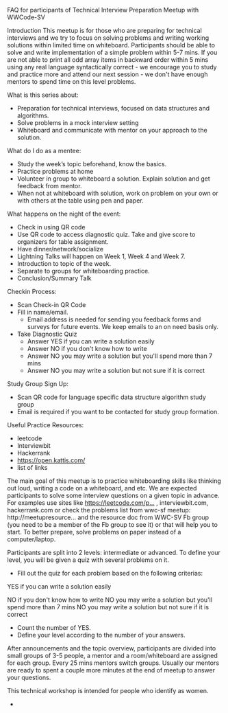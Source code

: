 FAQ for participants of Technical Interview Preparation Meetup with WWCode-SV


Introduction
This meetup is for those who are preparing for technical interviews and we try to focus on solving problems and writing working solutions within limited time on whiteboard. Participants should be able to solve and write implementation of a simple problem within 5-7 mins. If you are not able to print all odd array items in backward order within 5 mins using any real language syntactically correct - we encourage you to study and practice more and attend our next session - we don't have enough mentors to spend time on this level problems. 


What is this series about:
* Preparation for technical interviews, focused on data structures and algorithms. 
* Solve problems in a mock interview setting
* Whiteboard and communicate with mentor on your approach to the solution. 


What do I do as a mentee:
* Study the week’s topic beforehand, know the basics. 
* Practice problems at home
* Volunteer in group to whiteboard a solution.  Explain solution and get feedback from mentor. 
* When not at whiteboard with solution, work on problem on your own or with others at the table using pen and paper. 


What happens on the night of the event:
* Check in using QR code
* Use QR code to access diagnostic quiz.  Take and give score to organizers for table assignment.
* Have dinner/network/socialize
* Lightning Talks will happen on Week 1, Week 4 and Week 7.
* Introduction to topic of the week.
* Separate to groups for whiteboarding practice.
* Conclusion/Summary Talk


Checkin Process:
* Scan Check-in QR Code
* Fill in name/email.
   * Email address is needed for sending you feedback forms and surveys for future events.  We keep emails to an on need basis only.
* Take Diagnostic Quiz
   * Answer YES if you can write a solution easily
   * Answer NO if you don't know how to write
   * Answer NO you may write a solution but you'll spend more than 7 mins
   * Answer NO you may write a solution but not sure if it is correct


Study Group Sign Up:
* Scan QR code for language specific data structure algorithm study group
* Email is required if you want to be contacted for study group formation.


Useful Practice Resources:
* leetcode
* Interviewbit
* Hackerrank
* https://open.kattis.com/
* list of links


The main goal of this meetup is to practice whiteboarding skills like thinking out loud, writing a code on a whiteboard, and etc. We are expected participants to solve some interview questions on a given topic in advance.  For examples use sites like https://leetcode.com/p...­ , interviewbit.com, hackerrank.com or check the problems list from wwc-sf meetup: http://meetupresource...­ and the resource doc from WWC-SV Fb group (you need to be a member of the Fb group to see it) or that will help you to start. To better prepare, solve problems on paper instead of a computer/laptop.


Participants are split into 2 levels: intermediate or advanced. To define your level, you will be given a quiz with several problems on it. 
* Fill out the quiz for each problem based on the following criterias:


YES if you can write a solution easily


NO if you don't know how to write
NO you may write a solution but you'll spend more than 7 mins
NO you may write a solution but not sure if it is correct


* Count the number of YES. 
* Define your level according to the number of your answers.


After announcements and the topic overview, participants are divided into small groups of 3-5 people, a mentor and a room/whiteboard are assigned for each group. Every 25 mins mentors switch groups. Usually our mentors are ready to spent a couple more minutes at the end of meetup to answer your questions.


This technical workshop is intended for people who identify as women. 




*
